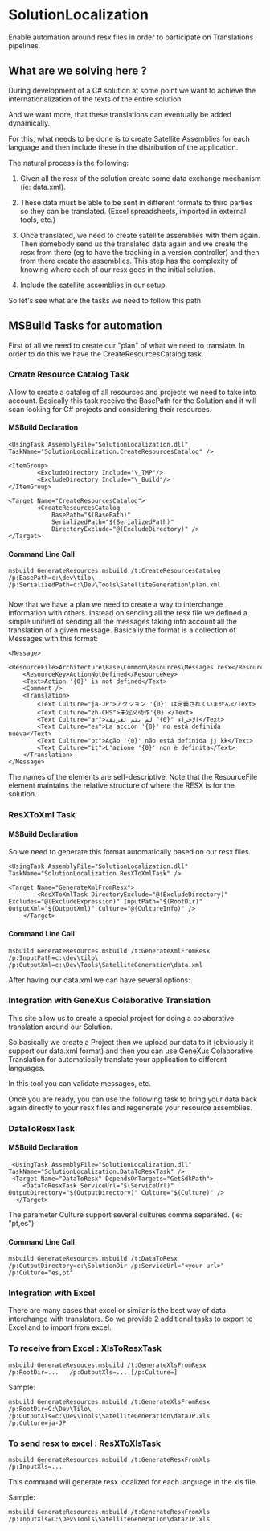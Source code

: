# SolutionLocalization
Enable automation around resx files in order to participate on Translations pipelines. 

## What are we solving here ?

During development of a C# solution at some point we want to achieve the internationalization of the texts of the entire solution.

And we want more, that these translations can eventually be added dynamically.

For this, what needs to be done is to create Satellite Assemblies for each language and then include these in the distribution of the application.

The natural process is the following:

1) Given all the resx of the solution create some data exchange mechanism (ie: data.xml).

2) These data must be able to be sent in different formats to third parties so they can be translated. (Excel spreadsheets, imported in external tools, etc.)

3) Once translated, we need to create satellite assemblies with them again. Then somebody send us the translated data again and we create the resx from there (eg to have the tracking in a version controller) and then from there create the assemblies.
This step has the complexity of knowing where each of our resx goes in the initial solution.

4) Include the satellite assemblies in our setup.

So let's see what are the tasks we need to follow this path

## MSBuild Tasks for automation

First of all we need to create our "plan" of what we need to translate. In order to do this we have the CreateResourcesCatalog task.

### Create Resource Catalog Task

Allow to create a catalog of all resources and projects we need to take into account. Basically this task receive the BasePath for the Solution and it will scan looking for C# projects and considering their resources.

#### MSBuild Declaration
```
<UsingTask AssemblyFile="SolutionLocalization.dll" TaskName="SolutionLocalization.CreateResourcesCatalog" />

<ItemGroup>
		<ExcludeDirectory Include="\_TMP"/>
		<ExcludeDirectory Include="\_Build"/>
</ItemGroup>

<Target Name="CreateResourcesCatalog">
		<CreateResourcesCatalog
			BasePath="$(BasePath)"
			SerializedPath="$(SerializedPath)"
			DirectoryExclude="@(ExcludeDirectory)" />
</Target>
```

#### Command Line Call
```
msbuild GenerateResources.msbuild /t:CreateResourcesCatalog /p:BasePath=c:\dev\tilo\  /p:SerializedPath=c:\Dev\Tools\SatelliteGeneration\plan.xml
```

### 

Now that we have a plan we need to create a way to interchange information with others. Instead on sending all the resx file we defined a simple unified of sending all the messages taking into account all the translation of a given message.
Basically the format is a collection of Messages with this format:

```
<Message>
	<ResourceFile>Architecture\Base\Common\Resources\Messages.resx</ResourceFile>
	<ResourceKey>ActionNotDefined</ResourceKey>
	<Text>Action '{0}' is not defined</Text>
	<Comment />
	<Translation>
		<Text Culture="ja-JP">アクション '{0}' は定義されていません</Text>
		<Text Culture="zh-CHS">未定义动作'{0}'</Text>
		<Text Culture="ar">الإجراء "{0}" لم يتم تعريفه</Text>
		<Text Culture="es">La acción '{0}' no está definida nueva</Text>
		<Text Culture="pt">Ação '{0}' não está definida jj kk</Text>
		<Text Culture="it">L'azione '{0}' non è definita</Text>
	</Translation>
</Message>
```
The names of the elements are self-descriptive. Note that the ResourceFile element maintains the relative structure of where the RESX is for the solution.

### ResXToXml Task

#### MSBuild Declaration

So we need to generate this format automatically based on our resx files. 
```
<UsingTask AssemblyFile="SolutionLocalization.dll" TaskName="SolutionLocalization.ResXToXmlTask" />

<Target Name="GenerateXmlFromResx">
		<ResXToXmlTask DirectoryExclude="@(ExcludeDirectory)" Excludes="@(ExcludeExpression)" InputPath="$(RootDir)" OutputXml="$(OutputXml)" Culture="@(CultureInfo)" />
	</Target>

```

#### Command Line Call
```
msbuild GenerateResources.msbuild /t:GenerateXmlFromResx /p:InputPath=c:\dev\tilo\  /p:OutputXml=c:\Dev\Tools\SatelliteGeneration\data.xml
```

After having our data.xml we can have several options: 

### Integration with GeneXus Colaborative Translation

This site allow us to create a special project for doing a colaborative translation around our Solution.

So basically we create a Project then we upload our data to it (obviously it support our data.xml format) and then you can use GeneXus Colaborative Translation for automatically translate your application to different languages.

In this tool you can validate messages, etc.

Once you are ready, you can use the following task to bring your data back again directly to your resx files and regenerate your resource assemblies.

### DataToResxTask 

#### MSBuild Declaration

```
 <UsingTask AssemblyFile="SolutionLocalization.dll" TaskName="SolutionLocalization.DataToResxTask" />
 <Target Name="DataToResx" DependsOnTargets="GetSdkPath">
    <DataToResxTask ServiceUrl="$(ServiceUrl)"  OutputDirectory="$(OutputDirectory)" Culture="$(Culture)" />
  </Target>
```
The parameter Culture support several cultures comma separated. (ie: "pt,es")


#### Command Line Call

```
msbuild GenerateResources.msbuild /t:DataToResx /p:OutputDirectory=c:\SolutionDir /p:ServiceUrl="<your url>" /p:Culture="es,pt"
```

### Integration with Excel

There are many cases that excel or similar is the best way of data interchange with translators. So we provide 2 additional tasks to export to Excel and to import from excel.

### To receive from Excel : XlsToResxTask

```
msbuild GenerateResouces.msbuild /t:GenerateXlsFromResx  /p:RootDir=...   /p:OutputXls=... [/p:Culture=]
```

Sample:

```
msbuild GenerateResources.msbuild /t:GenerateXlsFromResx /p:RootDir=C:\Dev\Tilo\ /p:OutputXls=c:\Dev\Tools\SatelliteGeneration\dataJP.xls /p:Culture=ja-JP
```

### To send resx to excel : ResXToXlsTask

```
msbuild GenerateResources.msbuild /t:GenerateResxFromXls /p:InputXls=...
```

This command will generate resx localized for each language in the xls file.


Sample:

```
msbuild GenerateResources.msbuild /t:GenerateResxFromXls /p:InputXls=C:\Dev\Tools\SatelliteGeneration\data2JP.xls
```
 




